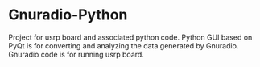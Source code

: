# Gnuradio-Python
Project for usrp board and associated python code. Python GUI based on PyQt is for converting and analyzing the data generated by Gnuradio. Gnuradio code is for running usrp board. 
